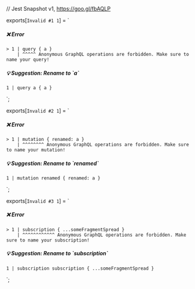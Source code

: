 // Jest Snapshot v1, https://goo.gl/fbAQLP

exports[`Invalid #1 1`] = `
##### ❌ Error

    > 1 | query { a }
        | ^^^^^ Anonymous GraphQL operations are forbidden. Make sure to name your query!

##### 💡 Suggestion: Rename to \`a\`

    1 | query a { a }
`;

exports[`Invalid #2 1`] = `
##### ❌ Error

    > 1 | mutation { renamed: a }
        | ^^^^^^^^ Anonymous GraphQL operations are forbidden. Make sure to name your mutation!

##### 💡 Suggestion: Rename to \`renamed\`

    1 | mutation renamed { renamed: a }
`;

exports[`Invalid #3 1`] = `
##### ❌ Error

    > 1 | subscription { ...someFragmentSpread }
        | ^^^^^^^^^^^^ Anonymous GraphQL operations are forbidden. Make sure to name your subscription!

##### 💡 Suggestion: Rename to \`subscription\`

    1 | subscription subscription { ...someFragmentSpread }
`;

